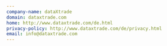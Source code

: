 ```yaml
---
company-name: dataXtrade
domain: dataxtrade.com
home: http://www.dataxtrade.com/de.html
privacy-policy: http://www.dataxtrade.com/de/privacy.html
email: info@dataxtrade.com
---
```




